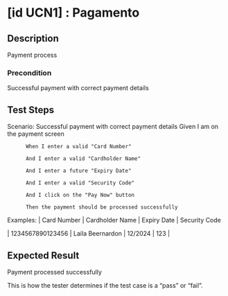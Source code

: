 # [id UCN1] : Pagamento

## Description

Payment process

### Precondition

Successful payment with correct payment details

## Test Steps

Scenario: Successful payment with correct payment details
          Given I am on the payment screen

          When I enter a valid "Card Number"

          And I enter a valid "Cardholder Name"

          And I enter a future "Expiry Date"

          And I enter a valid "Security Code"

          And I click on the "Pay Now" button

          Then the payment should be processed successfully




    
  Examples:
  | Card Number |	Cardholder Name	| Expiry Date	 | Security Code 
  
  | 1234567890123456	| Laila Beernardon	| 12/2024	| 123	| 
  

  
    

## Expected Result

Payment processed successfully

This is how the tester determines if the test case is a “pass” or “fail”.



